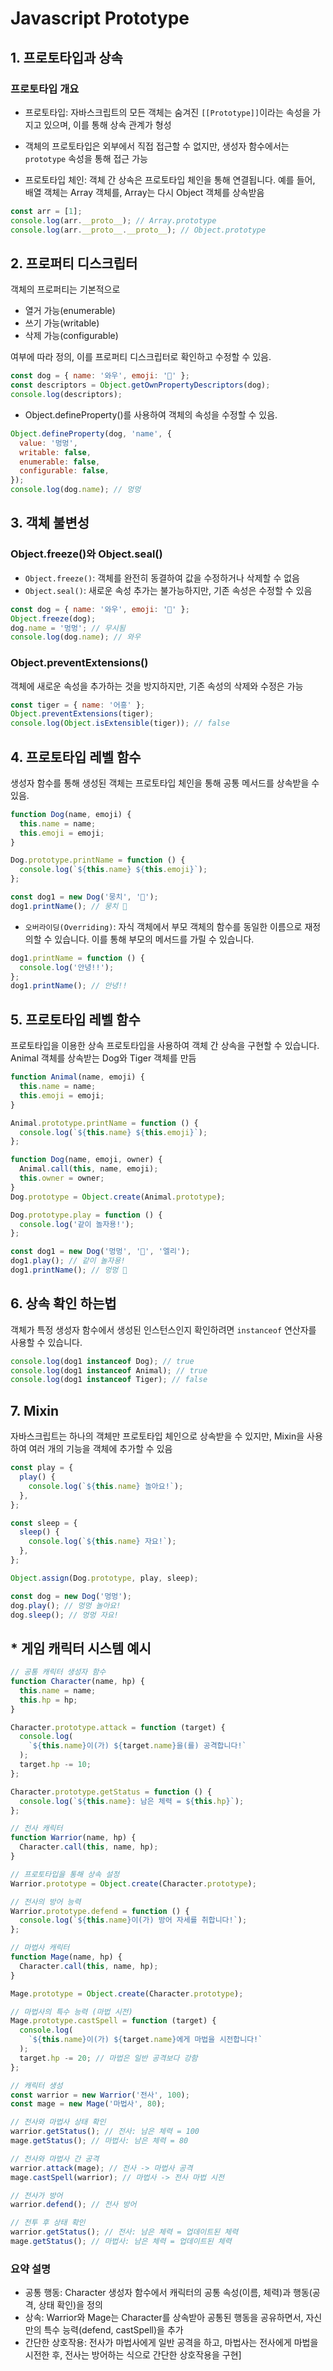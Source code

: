 # Javascript Prototype

## 1. 프로토타입과 상속

### 프로토타입 개요

- 프로토타입: 자바스크립트의 모든 객체는 숨겨진 <code>[[Prototype]]</code>이라는 속성을 가지고 있으며, 이를 통해 상속 관계가 형성
- 객체의 프로토타입은 외부에서 직접 접근할 수 없지만, 생성자 함수에서는 <code>prototype</code> 속성을 통해 접근 가능

- 프로토타입 체인: 객체 간 상속은 프로토타입 체인을 통해 연결됩니다. 예를 들어, 배열 객체는 Array 객체를, Array는 다시 Object 객체를 상속받음

```jsx
const arr = [1];
console.log(arr.__proto__); // Array.prototype
console.log(arr.__proto__.__proto__); // Object.prototype
```

## 2. 프로퍼티 디스크립터

객체의 프로퍼티는 기본적으로

- 열거 가능(enumerable)
- 쓰기 가능(writable)
- 삭제 가능(configurable) <br/>

여부에 따라 정의, 이를 프로퍼티 디스크립터로 확인하고 수정할 수 있음.

```jsx
const dog = { name: '와우', emoji: '🐶' };
const descriptors = Object.getOwnPropertyDescriptors(dog);
console.log(descriptors);
```

- Object.defineProperty()를 사용하여 객체의 속성을 수정할 수 있음.

```jsx
Object.defineProperty(dog, 'name', {
  value: '멍멍',
  writable: false,
  enumerable: false,
  configurable: false,
});
console.log(dog.name); // 멍멍
```

## 3. 객체 불변성

### Object.freeze()와 Object.seal()

- <code>Object.freeze()</code>: 객체를 완전히 동결하여 값을 수정하거나 삭제할 수 없음
- <code>Object.seal()</code>: 새로운 속성 추가는 불가능하지만, 기존 속성은 수정할 수 있음

```jsx
const dog = { name: '와우', emoji: '🐶' };
Object.freeze(dog);
dog.name = '멍멍'; // 무시됨
console.log(dog.name); // 와우
```

### Object.preventExtensions()

객체에 새로운 속성을 추가하는 것을 방지하지만, 기존 속성의 삭제와 수정은 가능

```jsx
const tiger = { name: '어흥' };
Object.preventExtensions(tiger);
console.log(Object.isExtensible(tiger)); // false
```

## 4. 프로토타입 레벨 함수

생성자 함수를 통해 생성된 객체는 프로토타입 체인을 통해 공통 메서드를 상속받을 수 있음.

```jsx
function Dog(name, emoji) {
  this.name = name;
  this.emoji = emoji;
}

Dog.prototype.printName = function () {
  console.log(`${this.name} ${this.emoji}`);
};

const dog1 = new Dog('뭉치', '🐶');
dog1.printName(); // 뭉치 🐶
```

- <code>오버라이딩(Overriding)</code>: 자식 객체에서 부모 객체의 함수를 동일한 이름으로 재정의할 수 있습니다. 이를 통해 부모의 메서드를 가릴 수 있습니다.

```jsx
dog1.printName = function () {
  console.log('안녕!!');
};
dog1.printName(); // 안녕!!
```

## 5. 프로토타입 레벨 함수

프로토타입을 이용한 상속
프로토타입을 사용하여 객체 간 상속을 구현할 수 있습니다. Animal 객체를 상속받는 Dog와 Tiger 객체를 만듬

```jsx
function Animal(name, emoji) {
  this.name = name;
  this.emoji = emoji;
}

Animal.prototype.printName = function () {
  console.log(`${this.name} ${this.emoji}`);
};

function Dog(name, emoji, owner) {
  Animal.call(this, name, emoji);
  this.owner = owner;
}
Dog.prototype = Object.create(Animal.prototype);

Dog.prototype.play = function () {
  console.log('같이 놀자용!');
};

const dog1 = new Dog('멍멍', '🐶', '엘리');
dog1.play(); // 같이 놀자용!
dog1.printName(); // 멍멍 🐶
```

## 6. 상속 확인 하는법

객체가 특정 생성자 함수에서 생성된 인스턴스인지 확인하려면 <code>instanceof</code> 연산자를 사용할 수 있습니다.

```jsx
console.log(dog1 instanceof Dog); // true
console.log(dog1 instanceof Animal); // true
console.log(dog1 instanceof Tiger); // false
```

## 7. Mixin

자바스크립트는 하나의 객체만 프로토타입 체인으로 상속받을 수 있지만, Mixin을 사용하여 여러 개의 기능을 객체에 추가할 수 있음

```jsx
const play = {
  play() {
    console.log(`${this.name} 놀아요!`);
  },
};

const sleep = {
  sleep() {
    console.log(`${this.name} 자요!`);
  },
};

Object.assign(Dog.prototype, play, sleep);

const dog = new Dog('멍멍');
dog.play(); // 멍멍 놀아요!
dog.sleep(); // 멍멍 자요!
```

## \* 게임 캐릭터 시스템 예시

```jsx
// 공통 캐릭터 생성자 함수
function Character(name, hp) {
  this.name = name;
  this.hp = hp;
}

Character.prototype.attack = function (target) {
  console.log(
    `${this.name}이(가) ${target.name}을(를) 공격합니다!`
  );
  target.hp -= 10;
};

Character.prototype.getStatus = function () {
  console.log(`${this.name}: 남은 체력 = ${this.hp}`);
};

// 전사 캐릭터
function Warrior(name, hp) {
  Character.call(this, name, hp);
}

// 프로토타입을 통해 상속 설정
Warrior.prototype = Object.create(Character.prototype);

// 전사의 방어 능력
Warrior.prototype.defend = function () {
  console.log(`${this.name}이(가) 방어 자세를 취합니다!`);
};

// 마법사 캐릭터
function Mage(name, hp) {
  Character.call(this, name, hp);
}

Mage.prototype = Object.create(Character.prototype);

// 마법사의 특수 능력 (마법 시전)
Mage.prototype.castSpell = function (target) {
  console.log(
    `${this.name}이(가) ${target.name}에게 마법을 시전합니다!`
  );
  target.hp -= 20; // 마법은 일반 공격보다 강함
};

// 캐릭터 생성
const warrior = new Warrior('전사', 100);
const mage = new Mage('마법사', 80);

// 전사와 마법사 상태 확인
warrior.getStatus(); // 전사: 남은 체력 = 100
mage.getStatus(); // 마법사: 남은 체력 = 80

// 전사와 마법사 간 공격
warrior.attack(mage); // 전사 -> 마법사 공격
mage.castSpell(warrior); // 마법사 -> 전사 마법 시전

// 전사가 방어
warrior.defend(); // 전사 방어

// 전투 후 상태 확인
warrior.getStatus(); // 전사: 남은 체력 = 업데이트된 체력
mage.getStatus(); // 마법사: 남은 체력 = 업데이트된 체력
```

### 요약 설명

- 공통 행동: Character 생성자 함수에서 캐릭터의 공통 속성(이름, 체력)과 행동(공격, 상태 확인)을 정의
- 상속: Warrior와 Mage는 Character를 상속받아 공통된 행동을 공유하면서, 자신만의 특수 능력(defend, castSpell)을 추가
- 간단한 상호작용: 전사가 마법사에게 일반 공격을 하고, 마법사는 전사에게 마법을 시전한 후, 전사는 방어하는 식으로 간단한 상호작용을 구현]
